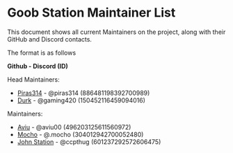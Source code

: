 # Goob Station Maintainer List
This document shows all current Maintainers on the project, along with their GitHub and Discord contacts.

The format is as follows

**Github - Discord (ID)**

Head Maintainers:
- [Piras314](https://github.com/Piras314) - @piras314 (886481198392700989)
- [Durk](https://github.com/Aidenkrz) - @gaming420 (150452116459094016)

Maintainers:
- [Aviu](https://github.com/Aviu00) - @aviu00 (496203125611560972)
- [Mocho](https://github.com/gluesniffler) - @.mocho (304012942700052480)
- [John Station](https://github.com/whateverusername0) - @ccpthug (601237292572606475)
